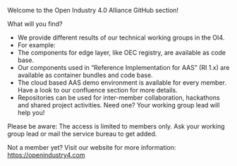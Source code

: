Welcome to the Open Industry 4.0 Alliance GitHub section!

What will you find?
-	We provide different results of our technical working groups in the OI4.
-	For example:
 - The components for edge layer, like OEC registry, are available as code base.
 - Our components used in “Reference Implementation for AAS” (RI 1.x) are available as container bundles and code base.
 - The cloud based AAS demo environment is available for every member. Have a look to our confluence section for more details.
-	Repositories can be used for inter-member collaboration, hackathons and shared project activities. 
  Need one? Your working group lead will help you!


Please be aware: The access is limited to members only.
Ask your working group lead or mail the service bureau to get added.

Not a member yet?
Visit our website for more information: https://openindustry4.com
